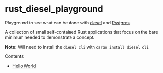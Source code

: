 # rust_diesel_playground

Playground to see what can be done with [diesel](https://diesel.rs/) and [Postgres](https://www.postgresql.org/)

A collection of small self-contained Rust applications that focus on the bare minimum needed to demonstrate a concept.

**Note:** Will need to install the `diesel_cli` with `cargo install diesel_cli`

Contents:

* [Hello World](./00_hello_world)
